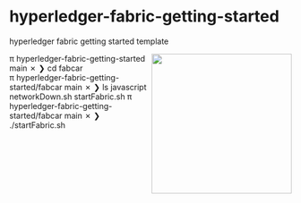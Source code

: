 # hyperledger-fabric-getting-started
hyperledger fabric getting started template

[<img src="https://www.hyperledger.org/wp-content/uploads/2018/03/Hyperledger_Fabric_Logo_Color.png" align="right" width="250">](https://www.hyperledger.org/projects/fabric)


π hyperledger-fabric-getting-started main ✗ ❯ cd fabcar           
π hyperledger-fabric-getting-started/fabcar main ✗ ❯ ls
javascript     networkDown.sh startFabric.sh
π hyperledger-fabric-getting-started/fabcar main ✗ ❯ ./startFabric.sh    

